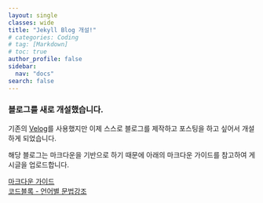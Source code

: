 ```yaml
---
layout: single
classes: wide
title: "Jekyll Blog 개설!"
# categories: Coding
# tag: [Markdown]
# toc: true
author_profile: false
sidebar:
  nav: "docs"
search: false
---
```


### 블로그를 새로 개설했습니다.

기존의 [Velog](https://velog.io/@untiring_dev)를 사용했지만 이제 스스로 블로그를 제작하고 포스팅을 하고 싶어서 개설하게 되었습니다.

해당 블로그는 마크다운을 기반으로 하기 때문에 아래의 마크다운 가이드를 참고하여 게시글을 업로드합니다.

[마크다운 가이드](https://gist.github.com/ihoneymon/652be052a0727ad59601) <br/>
[코드블록 - 언어별 문법강조](https://github.com/highlightjs/highlight.js/blob/main/SUPPORTED_LANGUAGES.md)
